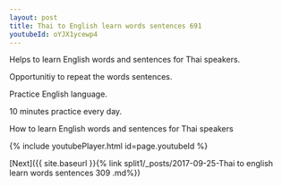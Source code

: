 ```yaml
---
layout: post
title: Thai to English learn words sentences 691 
youtubeId: oYJX1ycewp4
---
```

 
 
Helps to learn English words and sentences for Thai speakers.

Opportunitiy to repeat the words sentences. 

Practice English language. 
 
10 minutes practice every day. 
 
How to learn English words and sentences for Thai speakers 
 
{% include youtubePlayer.html id=page.youtubeId %}
 
 
[Next]({{ site.baseurl }}{% link  split1/_posts/2017-09-25-Thai to english learn words sentences 309 .md%})
 
